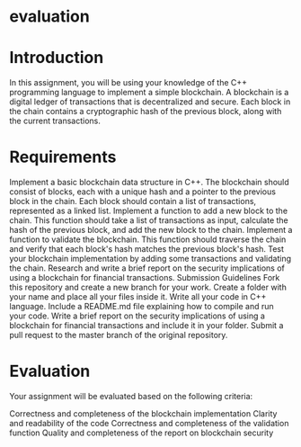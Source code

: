 # evaluation
# Introduction
In this assignment, you will be using your knowledge of the C++ programming language to implement a simple blockchain. A blockchain is a digital ledger of transactions that is decentralized and secure. Each block in the chain contains a cryptographic hash of the previous block, along with the current transactions.

# Requirements
Implement a basic blockchain data structure in C++. The blockchain should consist of blocks, each with a unique hash and a pointer to the previous block in the chain.
Each block should contain a list of transactions, represented as a linked list.
Implement a function to add a new block to the chain. This function should take a list of transactions as input, calculate the hash of the previous block, and add the new block to the chain.
Implement a function to validate the blockchain. This function should traverse the chain and verify that each block's hash matches the previous block's hash.
Test your blockchain implementation by adding some transactions and validating the chain.
Research and write a brief report on the security implications of using a blockchain for financial transactions.
Submission Guidelines
Fork this repository and create a new branch for your work.
Create a folder with your name and place all your files inside it.
Write all your code in C++ language.
Include a README.md file explaining how to compile and run your code.
Write a brief report on the security implications of using a blockchain for financial transactions and include it in your folder.
Submit a pull request to the master branch of the original repository.

# Evaluation
Your assignment will be evaluated based on the following criteria:

Correctness and completeness of the blockchain implementation
Clarity and readability of the code
Correctness and completeness of the validation function
Quality and completeness of the report on blockchain security

